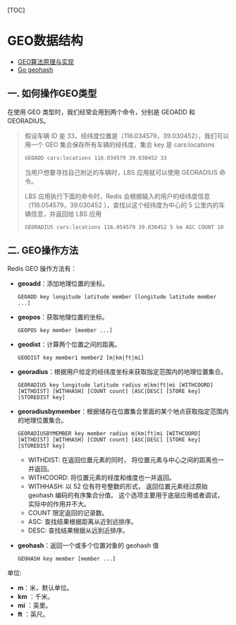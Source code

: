 [TOC]

# GEO数据结构

- [GEO算法原理与实现](https://www.jianshu.com/p/2fd0cf12e5ba)
- [Go geohash](https://github.com/mmcloughlin/geohash)

## 一. 如何操作GEO类型

在使用 GEO 类型时，我们经常会用到两个命令，分别是 GEOADD 和 GEORADIUS。

> 假设车辆 ID 是 33，经纬度位置是（116.034579，39.030452），我们可以用一个 GEO 集合保存所有车辆的经纬度，集合 key 是 cars:locations
>
> ```sh
> GEOADD cars:locations 116.034579 39.030452 33
> ```
>
> 当用户想要寻找自己附近的车辆时，LBS 应用就可以使用 GEORADIUS 命令。
>
> LBS 应用执行下面的命令时，Redis 会根据输入的用户的经纬度信息（116.054579，39.030452 ），查找以这个经纬度为中心的 5 公里内的车辆信息，并返回给 LBS 应用
>
> ```shell
> GEORADIUS cars:locations 116.054579 39.030452 5 km ASC COUNT 10
> ```

## 二. GEO操作方法

Redis GEO 操作方法有：

- **geoadd**：添加地理位置的坐标。

  `GEOADD key longitude latitude member [longitude latitude member ...]`

- **geopos**：获取地理位置的坐标。

  `GEOPOS key member [member ...]`

- **geodist**：计算两个位置之间的距离。

  `GEODIST key member1 member2 [m|km|ft|mi]`

- **georadius**：根据用户给定的经纬度坐标来获取指定范围内的地理位置集合。

  `GEORADIUS key longitude latitude radius m|km|ft|mi [WITHCOORD] [WITHDIST] [WITHHASH] [COUNT count] [ASC|DESC] [STORE key] [STOREDIST key]`

- **georadiusbymember**：根据储存在位置集合里面的某个地点获取指定范围内的地理位置集合。

  `GEORADIUSBYMEMBER key member radius m|km|ft|mi [WITHCOORD] [WITHDIST] [WITHHASH] [COUNT count] [ASC|DESC] [STORE key] [STOREDIST key]`

  - WITHDIST: 在返回位置元素的同时， 将位置元素与中心之间的距离也一并返回。
  - WITHCOORD: 将位置元素的经度和维度也一并返回。
  - WITHHASH: 以 52 位有符号整数的形式， 返回位置元素经过原始 geohash 编码的有序集合分值。 这个选项主要用于底层应用或者调试， 实际中的作用并不大。
  - COUNT 限定返回的记录数。
  - ASC: 查找结果根据距离从近到远排序。
  - DESC: 查找结果根据从远到近排序。

- **geohash**：返回一个或多个位置对象的 geohash 值

  `GEOHASH key member [member ...]`

单位: 

- **m**：米，默认单位。
- **km** ：千米。
- **mi** ：英里。
- **ft** ：英尺。



